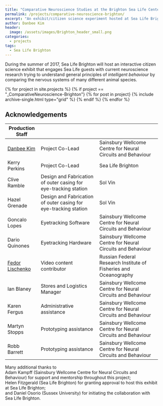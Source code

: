 ```yaml
---
title: "Comparative Neuroscience Studies at the Brighton Sea Life Center"
permalink: /projects/comparative-neuroscience-brighton/
excerpt: "An exhibit/citizen science experiment hosted at Sea Life Brighton, July-August 2017."
author: Danbee Kim
header:
  image: /assets/images/Brighton_header_small.png
categories:
  - projects
tags:
  - Sea Life Brighton
---
```


During the summer of 2017, Sea Life Brighton will host an interactive citizen science exhibit that engages Sea Life guests with current neuroscience research trying to understand general principles of _intelligent behaviour_ by comparing the nervous systems of many different animal species. 

{% for project in site.projects %}
  {% if project == "_ComparativeNeuroscience-Brighton"}
    {% for post in project}
    {% include archive-single.html type="grid" %} 
  {% endif %}
{% endfor %} 



## Acknowledgements

| Production Staff |                   |                                                              |
| ------           | ------            | ------                                                       |
| [Danbee Kim](mailto:danbee@alum.mit.edu) | Project Co-Lead | Sainsbury Wellcome Centre for Neural Circuits and Behaviour  |
| Kerry Perkins    | Project Co-Lead   | Sea Life Brighton                                     |
| Clive Ramble     | Design and Fabrication of outer casing for eye-tracking station | Sol Vin  |
| Hazel Grenade    | Design and Fabrication of outer casing for eye-tracking station | Sol Vin  |
| Goncalo Lopes    | Eyetracking Software | Sainsbury Wellcome Centre for Neural Circuits and Behaviour |
| Dario Quinones   | Eyetracking Hardware | Sainsbury Wellcome Centre for Neural Circuits and Behaviour |
| [Fedor Lischenko](mailto:Fedor-LN@ya.ru) | Video content contributor | Russian Federal Research Institute of Fisheries and Oceanography |
| Ian Blaney       | Stores and Logistics Manager | Sainsbury Wellcome Centre for Neural Circuits and Behaviour |
| Karen Fergus     | Administrative assistance | Sainsbury Wellcome Centre for Neural Circuits and Behaviour |
| Martyn Stopps    | Prototyping assistance | Sainsbury Wellcome Centre for Neural Circuits and Behaviour |
| Robb Barrett     | Prototyping assistance | Sainsbury Wellcome Centre for Neural Circuits and Behaviour |

Many additional thanks to <br/>
Adam Kampff (Sainsbury Wellcome Centre for Neural Circuits and Behaviour) for support and mentorship throughout this project; <br/> 
Helen Fitzgerald (Sea Life Brighton) for granting approval to host this exhibit at Sea Life Brighton; <br/>
and Daniel Osorio (Sussex University) for initiating the collaboration with Sea Life Brighton.
